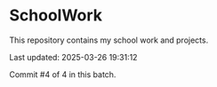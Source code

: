 # SchoolWork

This repository contains my school work and projects.

Last updated: 2025-03-26 19:31:12

Commit #4 of 4 in this batch.